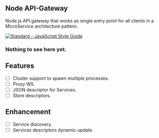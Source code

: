 
## Node API-Gateway

Node.js API gateway that works as single entry point for all clients in a MicroService architecture pattern.

[![Standard - JavaScript Style Guide](https://cdn.rawgit.com/feross/standard/master/badge.svg)](https://github.com/feross/standard)

### Nothing to see here yet.


## Features

- [ ] Cluster support to spawn multiple processes.
- [ ] Proxy WS.
- [ ] JSON descriptor for Services.
- [ ] Store descriptors.

## Enhancement

- [ ] Service discovery.
- [ ] Services descriptors dynamic update.
